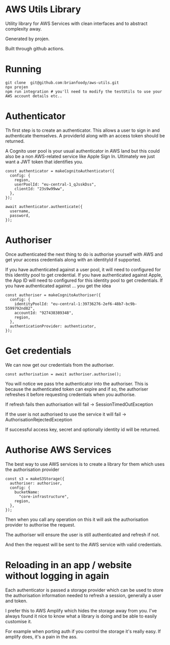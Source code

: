 # AWS Utils Library

Utility library for AWS Services with clean interfaces and to abstract complexity away.

Generated by projen.

Built through github actions.

# Running
```
git clone  git@github.com:brianfoody/aws-utils.git
npx projen
npm run integration # you'll need to modify the testUtils to use your AWS account details etc..
```

# Authenticator

Th first step is to create an authenticator. This allows a user to sign in and authenticate themselves. A providerId along with an access token should be returned.

A Cognito user pool is your usual authenticator in AWS land but this could also be a non AWS-related service like Apple Sign In. Ultimately we just want a JWT token that identifies you.

```
const authenticator = makeCognitoAuthenticator({
  config: {
    region,
    userPoolId: "eu-central-1_qJsskDss",
    clientId: "23s9w99ww",
  },
});

await authenticator.authenticate({
  username,
  password,
});
```

# Authoriser

Once authenticated the next thing to do is authorise yourself with AWS and get your access credentials along with an identityId if supported.

If you have authenticated against a user pool, it will need to configured for this identity pool to get credential.
If you have authenticated against Apple, the App ID will need to configured for this identity pool to get credentials.
If you have authenticated against ... you get the idea


```
const authoriser = makeCognitoAuthoriser({
  config: {
    identityPoolId: "eu-central-1:39736276-2ef6-48b7-bc9b-5599792nd82",
    accountId: "927438389348",
    region,
  },
  authenticationProvider: authenticator,
});
```

# Get credentials

We can now get our credentials from the authoriser.

```
const authorisation = await authoriser.authorise();
```

You will notice we pass trhe authenticator into the authoriser. This is because the authenticated token can expire and if so, the authoriser refreshes it before requesting credentials when you authorise.

If refresh fails then authorisation will fail -> SessionTimedOutException

If the user is not authorised to use the service it will fail -> AuthorisationRejectedException

If successful access key, secret and optionally identity id will be returned.

# Authorise AWS Services

The best way to use AWS services is to create a library for them which uses the authorisation provider

```
const s3 = makeS3Storage({
  authoriser: authoriser,
  config: {
    bucketName:
      "core-infrastructure",
    region,
  },
});
```

Then when you call any operation on this it will ask the authorisation provider to authorise the request.

The authoriser will ensure the user is still authenticated and refresh if not.

And then the request will be sent to the AWS service with valid credentials.

# Reloading in an app / website without logging in again

Each authenticator is passed a storage provider which can be used to store the authorisation information needed to refresh a session, generally a user and token.

I prefer this to AWS Amplify which hides the storage away from you. I've always found it nice to know what a library is doing and be able to easily customise it.

For example when porting auth if you control the storage it's really easy. If amplify does, it's a pain in the ass.

